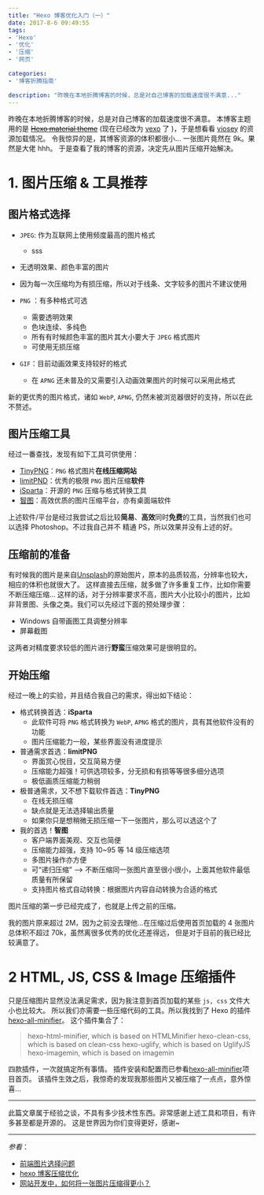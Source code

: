 ```yaml
---
title: "Hexo 博客优化入门（一）"
date: 2017-8-6 09:49:55
tags:
- 'Hexo'
- '优化'
- '压缩'
- '网页'

categories:
- '博客折腾指南'

description: "昨晚在本地折腾博客的时候，总是对自己博客的加载速度很不满意..."
---
```


昨晚在本地折腾博客的时候，总是对自己博客的加载速度很不满意。
本博客主题用的是 ~~[Hexo material theme](https://material.viosey.com/)~~ (现在已经改为 [vexo](https://github.com/yanm1ng/hexo-theme-vexo) 了 )，于是想看看 [viosey](https://blog.viosey.com/) 的资源加载情况。
令我惊异的是，其博客资源的体积都很小...
一张图片竟然在 9k。果然是大佬 hhh。
于是查看了我的博客的资源，决定先从图片压缩开始解决。

# 1. 图片压缩 & 工具推荐

## 图片格式选择

- `JPEG`: 作为互联网上使用频度最高的图片格式
    - sss
- 无透明效果、颜色丰富的图片
- 因为每一次压缩均为有损压缩，所以对于线条、文字较多的图片不建议使用

- `PNG` ：有多种格式可选
    - 需要透明效果
    - 色块连续、多纯色
    - 所有有时候颜色丰富的图片其大小要大于 `JPEG` 格式图片
    - 可使用无损压缩

- `GIF`：目前动画效果支持较好的格式
    - 在 `APNG` 还未普及的又需要引入动画效果图片的时候可以采用此格式

新的更优秀的图片格式，诸如 `WebP`, `APNG`, 仍然未被浏览器很好的支持，所以在此不赘述。

## 图片压缩工具

经过一番查找，发现有如下工具可供使用：

- [TinyPNG](https://tinypng.com/)：`PNG` 格式图片**在线压缩网站**
- [limitPND](http://www.nullice.com/limitPNG/)：优秀的极限 `PNG` 图片压缩**软件**
- [iSparta](http://isparta.github.io/)：开源的 `PNG` 压缩与格式转换工具
- [智图](https://zhitu.isux.us/)：高效优质的图片压缩平台，亦有桌面端软件

上述软件/平台是经过我尝试之后比较**简易**、**高效**同时**免费**的工具，当然我们也可以选择 Photoshop。不过我自己并不
精通 PS，所以效果并没有上述的好。

## 压缩前的准备

有时候我的图片是来自[Unsplash](http://unsplash.com/)的原始图片，原本的品质较高，分辨率也较大，相应的体积也就很大了。
这样直接去压缩，就多做了许多重复工作，比如你需要不断压缩压缩...
这样的话，对于分辨率要求不高，图片大小比较小的图片，比如非背景图、头像之类。我们可以先经过下面的预处理步骤：

- Windows 自带画图工具调整分辨率
- 屏幕截图

这两者对精度要求较低的图片进行**野蛮**压缩效果可是很明显的。

## 开始压缩

经过一晚上的实验，并且结合我自己的需求，得出如下结论：

- 格式转换首选：**iSparta**
    - 此软件可将 `PNG` 格式转换为 `WebP`, `APNG` 格式的图片，具有其他软件没有的功能
    - 图片压缩能力一般，某些界面没有进度提示
- 普通需求首选：**limitPNG**
    - 界面赏心悦目，交互简易方便
    - 压缩能力超强！可供选项较多，分无损和有损等等很多细分选项
    - 极低画质压缩能力稍弱
- 极普通需求，又不想下载软件首选：**TinyPNG**
    - 在线无损压缩
    - 缺点就是无法选择输出质量
    - 如果你只是想稍微无损压缩一下一张图片，那么可以选这个了
- 我的首选！**智图**
    - 客户端界面美观、交互也简便
    - 压缩能力超强，支持 10~95 等 14 级压缩选项
    - 多图片操作亦方便
    - 可“递归压缩” --> 不断压缩同一张图片直至很小很小，上面其他软件最低质量有所保留
    - 支持图片格式自动转换：根据图片内容自动转换为合适的格式

图片压缩的第一步已经完成了，也就是上传之前的压缩。


我的图片原来超过 2M，因为之前没去理他...在压缩过后使用首页加载的 4 张图片总体积不超过 70k，虽然离很多优秀的优化还差得远，
但是对于目前的我已经比较满意了。

# 2 HTML, JS, CSS & Image 压缩插件

只是压缩图片显然没法满足需求，因为我注意到首页加载的某些 `js, css` 文件大小也比较大。
所以我们亦需要一些压缩代码的工具。所以我找到了 Hexo 的插件 [hexo-all-minifier](https://github.com/chenzhutian/hexo-all-minifier)。
这个插件集合了：

> hexo-html-minifier, which is based on HTMLMinifier
> hexo-clean-css, which is based on clean-css
> hexo-uglify, which is based on UglifyJS
> hexo-imagemin, which is based on imagemin

四款插件，一次就搞定所有事情。
插件安装和配置而已参看[hexo-all-minifier](https://github.com/chenzhutian/hexo-all-minifier)项目首页。
该插件生效之后，我惊奇的发现我那些图片又被压缩了一点点，意外惊喜...

-----

此篇文章属于经验之谈，不具有多少技术性东西。非常感谢上述工具和项目，有许多甚至都是开源的。
这是世界因为你们变得更好，感谢~

-----
*参看*：

- [前端图片选择问题](http://www.cnblogs.com/observernotes/p/4806218.html)
- [hexo 博客压缩优化](https://segmentfault.com/a/1190000008082288)
- [网站开发中，如何将一张图片压缩得更小？](https://www.zhihu.com/question/20027708)